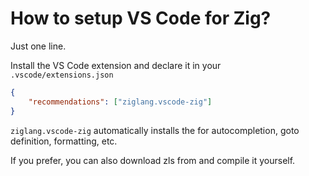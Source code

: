 # How to setup VS Code for Zig?

Just one line.

Install the VS Code extension <Anchor href="https://marketplace.visualstudio.com/items?itemName=ziglang.vscode-zig" text="ziglang.vscode-zig" /> and declare it in your <code class="inline-code">.vscode/extensions.json</code>

```json
{
    "recommendations": ["ziglang.vscode-zig"]
}
```

<code class="inline-code">ziglang.vscode-zig</code> automatically installs the <Anchor href="https://install.zigtools.org/" text="Zig Language Server (zls)" /> for autocompletion, goto definition, formatting, etc.

If you prefer, you can also download zls from <Anchor 
  href="https://github.com/zigtools/zls" 
  text="zigtools/zls" 
  alt="Zig Language Server (zls) repo on GitHub" /> and compile it yourself.

<!--
Zig Language Server (zls) implements Microsoft's Language Server Protocol for Zig in Zig.
-->
